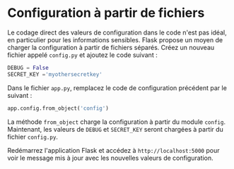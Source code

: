# Configuration à partir de fichiers

Le codage direct des valeurs de configuration dans le code n'est pas idéal, en particulier pour les informations sensibles. Flask propose un moyen de charger la configuration à partir de fichiers séparés. Créez un nouveau fichier appelé `config.py` et ajoutez le code suivant :

```python
DEBUG = False
SECRET_KEY ='myothersecretkey'
```

Dans le fichier `app.py`, remplacez le code de configuration précédent par le suivant :

```python
app.config.from_object('config')
```

La méthode `from_object` charge la configuration à partir du module `config`. Maintenant, les valeurs de `DEBUG` et `SECRET_KEY` seront chargées à partir du fichier `config.py`.

Redémarrez l'application Flask et accédez à `http://localhost:5000` pour voir le message mis à jour avec les nouvelles valeurs de configuration.
